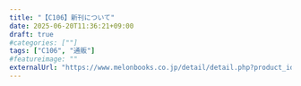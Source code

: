 ```yaml
---
title: "【C106】新刊について"
date: 2025-06-20T11:36:21+09:00
draft: true
#categories: [""]
tags: ["C106", "通販"]
#featureimage: ""
externalUrl: "https://www.melonbooks.co.jp/detail/detail.php?product_id=3044091"
---
```



